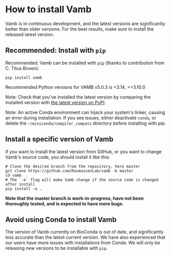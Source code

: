 # How to install Vamb
Vamb is in continuous development, and the latest versions are significantly better than older versions.
For the best results, make sure to install the released latest version.

## Recommended: Install with `pip`
Recommended: Vamb can be installed with `pip` (thanks to contribution from C. Titus Brown):
```shell
pip install vamb
```

Recommended Python versions for VAMB v5.0.3 is <3.14, >=3.10.0

Note: Check that you've installed the latest version by comparing the installed version with [the latest version on PyPI](https://pypi.org/project/vamb/#history).

Note: An active Conda environment can hijack your system's linker, causing an error during installation.
If you see issues, either deactivate `conda`, or delete the `~/miniconda/compiler_compats` directory before installing with pip.

## Install a specific version of Vamb
If you want to install the latest version from GitHub, or you want to change Vamb's source code, you should install it like this:

```shell
# Clone the desired branch from the repository, here master
git clone https://github.com/RasmussenLab/vamb -b master
cd vamb
# The `-e` flag will make Vamb change if the source code is changed after install
pip install -e .
```

__Note that the master branch is work-in-progress, have not been thoroughly tested, and is expected to have more bugs.__

## Avoid using Conda to install Vamb
The version of Vamb currently on BioConda is out of date, and significantly less accurate than the latest current version.
We have also experienced that our users have more issues with installations from Conda.
We will only be releasing new versions to be installable with `pip`. 
